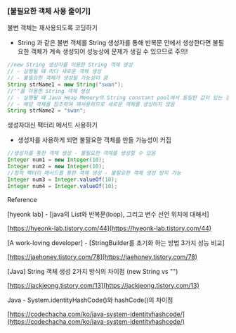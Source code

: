 ### [불필요한 객체 사용 줄이기]

불변 객체는 재사용되도록 코딩하기

- String 과 같은 불변 객체를 String 생성자를 통해 반복문 안에서 생성한다면 불필요한 객체가 계속 생성되어 성능상에 문제가 생길 수 있으므로 주의!

```java
//new String 생성자를 이용한 String 객체 생성
// - 실행될 떄 마다 새로운 객체 생성
// - 불필요한 객체가 생성될 가능성이 큼
String strName1 = new String("swan");
//""를 이용한 String 객체 생성
// - 실행될 떄 Java Heap Memory의 String constant pool에서 동일한 값이 있는 경우
// - 해당 객체를 참조하여 재사용하므로 새로운 객체를 생성하지 않음
String strName2 = "swan";
```

생성자대신 팩터리 메서드 사용하기

- 생성자를 사용하게 되면 불필요한 객체를 만들 가능성이 커짐

```java
//생성자를 통한 객체 생성 - 불필요한 객체를 생성할 수 있음
Integer num1 = new Integer(10);
Integer num2 = new Integer(10);
//정적 팩터리 매서드를 통한 객체 생성 - 불필요한 객체 생성 방지 가능
Integer num3 = Integer.valueOf(10);
Integer num4 = Integer.valueOf(10);
```

Reference

[hyeonk lab] - [java의 List와 반복문(loop), 그리고 변수 선언 위치에 대해서]

[https://hyeonk-lab.tistory.com/44](https://hyeonk-lab.tistory.com/44)

[A work-loving developer] - [StringBuilder를 초기화 하는 방법 3가지 성능 비교]

[https://jaehoney.tistory.com/78](https://jaehoney.tistory.com/78)

[Java] String 객체 생성 2가지 방식의 차이점 (new String vs "")

[https://jackjeong.tistory.com/13](https://jackjeong.tistory.com/13)

Java - System.identityHashCode()와 hashCode()의 차이점

[https://codechacha.com/ko/java-system-identityhashcode/](https://codechacha.com/ko/java-system-identityhashcode/)
